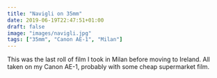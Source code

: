 ```yaml
---
title: "Navigli on 35mm"
date: 2019-06-19T22:47:51+01:00
draft: false
image: "images/navigli.jpg"
tags: ["35mm", "Canon AE-1", "Milan"]
---
```


This was the last roll of film I took in Milan before moving to Ireland. All taken on my Canon AE-1, probably with some cheap supermarket film.

<div class="two">
    <img data-src="images/1.jpg" />
    <img data-src="images/4.jpg">
</div>

<img data-src="images/2.jpg" />
<img data-src="images/3.jpg" />

<div class="two">
    <img data-src="images/4.jpg">
    <img data-src="images/5.jpg">
</div>

<img data-src="images/6.jpg">

<div class="two">
    <img data-src="images/7.jpg">
    <img data-src="images/8.jpg">
</div>
